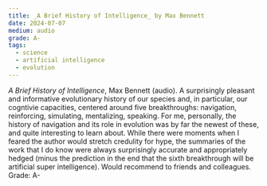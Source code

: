 ```yaml
---
title: _A Brief History of Intelligence_ by Max Bennett 
date: 2024-07-07
medium: audio
grade: A-
tags:
  - science
  - artificial intelligence
  - evolution
---
```


_A Brief History of Intelligence_, Max Bennett (audio).  A surprisingly pleasant and informative evolutionary history of our species and, in particular, our cogntivie capacities, centered around five breakthroughs: navigation, reinforcing, simulating, mentalizing, speaking.  For me, personally, the history of navigation and its role in evolution was by far the newest of these, and quite interesting to learn about.  While there were moments when I feared the author would stretch credulity for hype, the summaries of the work that I do know were always surprisingly accurate and appropriately hedged (minus the prediction in the end that the sixth breakthrough will be artificial super intelligence).  Would recommend to friends and colleagues.  Grade: A-